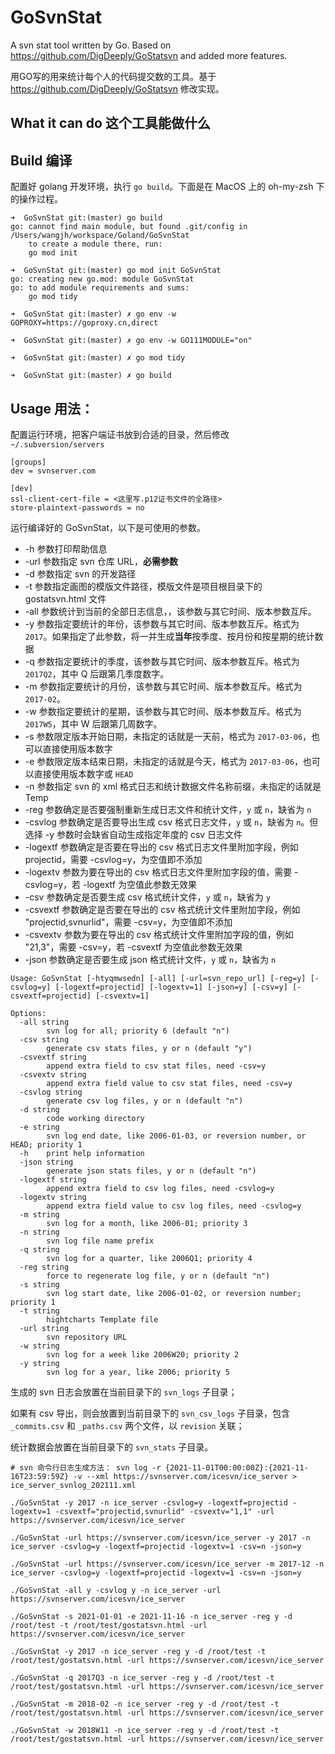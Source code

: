 # GoSvnStat

A svn stat tool written by Go. Based on https://github.com/DigDeeply/GoStatsvn and added more features.

用GO写的用来统计每个人的代码提交数的工具。基于 https://github.com/DigDeeply/GoStatsvn 修改实现。



## What it can do 这个工具能做什么






## Build 编译

配置好 golang 开发环境，执行 `go build`。下面是在 MacOS 上的 oh-my-zsh 下的操作过程。

```
➜  GoSvnStat git:(master) go build
go: cannot find main module, but found .git/config in /Users/wangjh/workspace/Goland/GoSvnStat
	to create a module there, run:
	go mod init

➜  GoSvnStat git:(master) go mod init GoSvnStat
go: creating new go.mod: module GoSvnStat
go: to add module requirements and sums:
	go mod tidy

➜  GoSvnStat git:(master) ✗ go env -w GOPROXY=https://goproxy.cn,direct

➜  GoSvnStat git:(master) ✗ go env -w GO111MODULE="on"

➜  GoSvnStat git:(master) ✗ go mod tidy

➜  GoSvnStat git:(master) ✗ go build
```



## Usage 用法：

配置运行环境，把客户端证书放到合适的目录，然后修改 `~/.subversion/servers`

```
[groups]
dev = svnserver.com

[dev]
ssl-client-cert-file = <这里写.p12证书文件的全路径>
store-plaintext-passwords = no

```

运行编译好的 GoSvnStat，以下是可使用的参数。

* -h 参数打印帮助信息
* -url 参数指定 svn 仓库 URL，**必需参数**
* -d 参数指定 svn 的开发路径
* -t 参数指定画图的模版文件路径，模版文件是项目根目录下的 gostatsvn.html 文件
* -all 参数统计到当前的全部日志信息，，该参数与其它时间、版本参数互斥。
* -y 参数指定要统计的年份，该参数与其它时间、版本参数互斥。格式为 `2017`。如果指定了此参数，将一并生成**当年**按季度、按月份和按星期的统计数据
* -q 参数指定要统计的季度，该参数与其它时间、版本参数互斥。格式为 `2017Q2`，其中 Q 后跟第几季度数字。
* -m 参数指定要统计的月份，该参数与其它时间、版本参数互斥。格式为 `2017-02`。
* -w 参数指定要统计的星期，该参数与其它时间、版本参数互斥。格式为 `2017W5`，其中 W 后跟第几周数字。
* -s 参数限定版本开始日期，未指定的话就是一天前，格式为 `2017-03-06`，也可以直接使用版本数字
* -e 参数限定版本结束日期，未指定的话就是今天，格式为 `2017-03-06`，也可以直接使用版本数字或 `HEAD`
* -n 参数指定 svn 的 xml 格式日志和统计数据文件名称前缀，未指定的话就是 Temp
* -reg 参数确定是否要强制重新生成日志文件和统计文件，`y` 或 `n`，缺省为 `n`
* -csvlog 参数确定是否要导出生成 csv 格式日志文件，`y` 或 `n`，缺省为 `n`。但选择 -y 参数时会缺省自动生成指定年度的 csv 日志文件
* -logextf 参数确定是否要在导出的 csv 格式日志文件里附加字段，例如 projectid，需要 -csvlog=y，为空值即不添加
* -logextv 参数为要在导出的 csv 格式日志文件里附加字段的值，需要 -csvlog=y，若 -logextf 为空值此参数无效果
* -csv 参数确定是否要生成 csv 格式统计文件，`y` 或 `n`，缺省为 `y`
* -csvextf 参数确定是否要在导出的 csv 格式统计文件里附加字段，例如 "projectid,svnurlid"，需要 -csv=y，为空值即不添加
* -csvextv 参数为要在导出的 csv 格式统计文件里附加字段的值，例如 "21,3"，需要 -csv=y，若 -csvextf 为空值此参数无效果
* -json 参数确定是否要生成 json 格式统计文件，`y` 或 `n`，缺省为 `n`
```
Usage: GoSvnStat [-htyqmwsedn] [-all] [-url=svn_repo_url] [-reg=y] [-csvlog=y] [-logextf=projectid] [-logextv=1] [-json=y] [-csv=y] [-csvextf=projectid] [-csvextv=1] 

Options:
  -all string
        svn log for all; priority 6 (default "n")
  -csv string
        generate csv stats files, y or n (default "y")
  -csvextf string
        append extra field to csv stat files, need -csv=y
  -csvextv string
        append extra field value to csv stat files, need -csv=y
  -csvlog string
        generate csv log files, y or n (default "n")
  -d string
        code working directory
  -e string
        svn log end date, like 2006-01-03, or reversion number, or HEAD; priority 1
  -h    print help information
  -json string
        generate json stats files, y or n (default "n")
  -logextf string
        append extra field to csv log files, need -csvlog=y
  -logextv string
        append extra field value to csv log files, need -csvlog=y
  -m string
        svn log for a month, like 2006-01; priority 3
  -n string
        svn log file name prefix
  -q string
        svn log for a quarter, like 2006Q1; priority 4
  -reg string
        force to regenerate log file, y or n (default "n")
  -s string
        svn log start date, like 2006-01-02, or reversion number; priority 1
  -t string
        hightcharts Template file
  -url string
        svn repository URL
  -w string
        svn log for a week like 2006W20; priority 2
  -y string
        svn log for a year, like 2006; priority 5
```

生成的 svn 日志会放置在当前目录下的 `svn_logs` 子目录；

如果有 csv 导出，则会放置到当前目录下的 `svn_csv_logs` 子目录，包含 `_commits.csv` 和 `_paths.csv` 两个文件，以 `revision` 关联；

统计数据会放置在当前目录下的 `svn_stats` 子目录。

```
# svn 命令行日志生成方法： svn log -r {2021-11-01T00:00:00Z}:{2021-11-16T23:59:59Z} -v --xml https://svnserver.com/icesvn/ice_server > ice_server_svnlog_202111.xml

./GoSvnStat -y 2017 -n ice_server -csvlog=y -logextf=projectid -logextv=1 -csvextf="projectid,svnurlid" -csvextv="1,1" -url https://svnserver.com/icesvn/ice_server

./GoSvnStat -url https://svnserver.com/icesvn/ice_server -y 2017 -n ice_server -csvlog=y -logextf=projectid -logextv=1 -csv=n -json=y

./GoSvnStat -url https://svnserver.com/icesvn/ice_server -m 2017-12 -n ice_server -csvlog=y -logextf=projectid -logextv=1 -csv=n -json=y

./GoSvnStat -all y -csvlog y -n ice_server -url https://svnserver.com/icesvn/ice_server

./GoSvnStat -s 2021-01-01 -e 2021-11-16 -n ice_server -reg y -d /root/test -t /root/test/gostatsvn.html -url https://svnserver.com/icesvn/ice_server

./GoSvnStat -y 2017 -n ice_server -reg y -d /root/test -t /root/test/gostatsvn.html -url https://svnserver.com/icesvn/ice_server

./GoSvnStat -q 2017Q3 -n ice_server -reg y -d /root/test -t /root/test/gostatsvn.html -url https://svnserver.com/icesvn/ice_server

./GoSvnStat -m 2018-02 -n ice_server -reg y -d /root/test -t /root/test/gostatsvn.html -url https://svnserver.com/icesvn/ice_server

./GoSvnStat -w 2018W11 -n ice_server -reg y -d /root/test -t /root/test/gostatsvn.html -url https://svnserver.com/icesvn/ice_server
```

